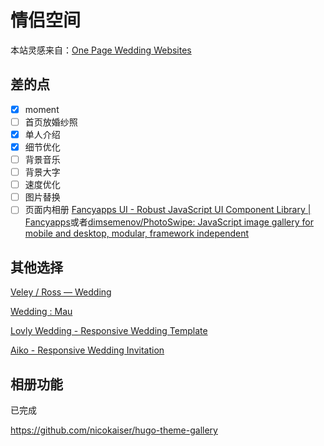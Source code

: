 # 情侣空间

本站灵感来自：[One Page Wedding Websites](https://html.slicemypage.com/mau-wb/wedding/index.html)

## 差的点

- [x] moment
- [ ] 首页放婚纱照
- [x] 单人介绍
- [x] 细节优化
- [ ] 背景音乐
- [ ] 背景大字
- [ ] 速度优化
- [ ] 图片替换
- [ ] 页面内相册
  [Fancyapps UI - Robust JavaScript UI Component Library | Fancyapps](https://fancyapps.com/)或者[dimsemenov/PhotoSwipe: JavaScript image gallery for mobile and desktop, modular, framework independent](https://github.com/dimsemenov/PhotoSwipe)

## 其他选择

[Veley ⁠/ Ross — Wedding](https://veleyross.wedding/?ref=onepagelove)

[Wedding : Mau](https://html.slicemypage.com/mau-wb/wedding/index.html)

[Lovly Wedding - Responsive Wedding Template](https://irsfoundation.com/tf/templates/wedding/lovely-wedding/lovely-wedding/index-2.html#gallery)

[Aiko - Responsive Wedding Invitation](https://demo.lucky-roo.com/aiko-v1.0/)

## 相册功能

已完成

https://github.com/nicokaiser/hugo-theme-gallery